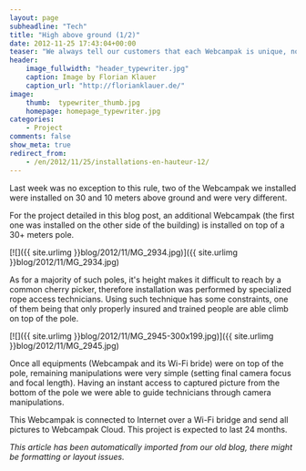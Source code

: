 ```yaml
---
layout: page
subheadline: "Tech"
title: "High above ground (1/2)"
date: 2012-11-25 17:43:04+00:00
teaser: "We always tell our customers that each Webcampak is unique, not only because of its configuration, but also due to its physical installation."
header:
    image_fullwidth: "header_typewriter.jpg"
    caption: Image by Florian Klauer
    caption_url: "http://florianklauer.de/"
image:
    thumb:  typewriter_thumb.jpg
    homepage: homepage_typewriter.jpg
categories:
    - Project
comments: false
show_meta: true
redirect_from:
    - /en/2012/11/25/installations-en-hauteur-12/
---
```


Last week was no exception to this rule, two of the Webcampak we installed were installed on 30 and 10 meters above ground and were very different.

For the project detailed in this blog post, an additional Webcampak (the first one was installed on the other side of the building) is installed on top of a 30+ meters pole.

[![]({{ site.urlimg }}blog/2012/11/MG_2934.jpg)]({{ site.urlimg }}blog/2012/11/MG_2934.jpg)

As for a majority of such poles, it's height makes it difficult to reach by a common cherry picker, therefore installation was performed by specialized rope access technicians. Using such technique has some constraints, one of them being that only properly insured and trained people are able climb on top of the pole.

[![]({{ site.urlimg }}blog/2012/11/MG_2945-300x199.jpg)]({{ site.urlimg }}blog/2012/11/MG_2945.jpg)

Once all equipments (Webcampak and its Wi-Fi bride) were on top of the pole, remaining manipulations were very simple (setting final camera focus and focal length). Having an instant access to captured picture from the bottom of the pole we were able to guide technicians through camera manipulations.

This Webcampak is connected to Internet over a Wi-Fi bridge and send all pictures to Webcampak Cloud. This project is expected to last 24 months.

_This article has been automatically imported from our old blog, there might be formatting or layout issues._
